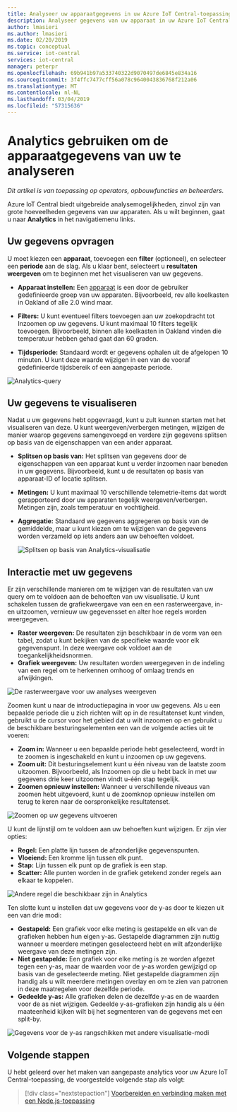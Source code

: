 ```yaml
---
title: Analyseer uw apparaatgegevens in uw Azure IoT Central-toepassing | Microsoft Docs
description: Analyseer gegevens van uw apparaat in uw Azure IoT Central-toepassing.
author: lmasieri
ms.author: lmasieri
ms.date: 02/20/2019
ms.topic: conceptual
ms.service: iot-central
services: iot-central
manager: peterpr
ms.openlocfilehash: 69b941b97a533740322d9070497de6845e834a16
ms.sourcegitcommit: 3f4ffc7477cff56a078c9640043836768f212a06
ms.translationtype: MT
ms.contentlocale: nl-NL
ms.lasthandoff: 03/04/2019
ms.locfileid: "57315636"
---
```

# <a name="how-to-use-analytics-to-analyze-your-device-data"></a>Analytics gebruiken om de apparaatgegevens van uw te analyseren

*Dit artikel is van toepassing op operators, opbouwfuncties en beheerders.*

Azure IoT Central biedt uitgebreide analysemogelijkheden, zinvol zijn van grote hoeveelheden gegevens van uw apparaten. Als u wilt beginnen, gaat u naar **Analytics** in het navigatiemenu links.

## <a name="querying-your-data"></a>Uw gegevens opvragen

U moet kiezen een **apparaat**, toevoegen een **filter** (optioneel), en selecteer een **periode** aan de slag. Als u klaar bent, selecteert u **resultaten weergeven** om te beginnen met het visualiseren van uw gegevens.

* **Apparaat instellen:** Een [apparaat](howto-use-device-sets-experimental.md?toc=/azure/iot-central-experimental/toc.json&bc=/azure/iot-central-experimental/breadcrumb/toc.json) is een door de gebruiker gedefinieerde groep van uw apparaten. Bijvoorbeeld, rev alle koelkasten in Oakland of alle 2.0 wind maar.

* **Filters:** U kunt eventueel filters toevoegen aan uw zoekopdracht tot Inzoomen op uw gegevens. U kunt maximaal 10 filters tegelijk toevoegen. Bijvoorbeeld, binnen alle koelkasten in Oakland vinden die temperatuur hebben gehad gaat dan 60 graden.
* **Tijdsperiode:** Standaard wordt er gegevens ophalen uit de afgelopen 10 minuten. U kunt deze waarde wijzigen in een van de vooraf gedefinieerde tijdsbereik of een aangepaste periode.

 ![Analytics-query](media/howto-create-analytics-experimental/analytics-query.png)

## <a name="visualizing-your-data"></a>Uw gegevens te visualiseren

Nadat u uw gegevens hebt opgevraagd, kunt u zult kunnen starten met het visualiseren van deze. U kunt weergeven/verbergen metingen, wijzigen de manier waarop gegevens samengevoegd en verdere zijn gegevens splitsen op basis van de eigenschappen van een ander apparaat.  

* **Splitsen op basis van:** Het splitsen van gegevens door de eigenschappen van een apparaat kunt u verder inzoomen naar beneden in uw gegevens. Bijvoorbeeld, kunt u de resultaten op basis van apparaat-ID of locatie splitsen.

* **Metingen:** U kunt maximaal 10 verschillende telemetrie-items dat wordt gerapporteerd door uw apparaten tegelijk weergeven/verbergen. Metingen zijn, zoals temperatuur en vochtigheid.

* **Aggregatie:** Standaard we gegevens aggregeren op basis van de gemiddelde, maar u kunt kiezen om te wijzigen van de gegevens worden verzameld op iets anders aan uw behoeften voldoet.

   ![Splitsen op basis van Analytics-visualisatie](media/howto-create-analytics-experimental/analytics-splitby.png)

## <a name="interacting-with-your-data"></a>Interactie met uw gegevens

Er zijn verschillende manieren om te wijzigen van de resultaten van uw query om te voldoen aan de behoeften van uw visualisatie. U kunt schakelen tussen de grafiekweergave van een en een rasterweergave, in-en uitzoomen, vernieuw uw gegevensset en alter hoe regels worden weergegeven.

* **Raster weergeven:** De resultaten zijn beschikbaar in de vorm van een tabel, zodat u kunt bekijken van de specifieke waarde voor elk gegevenspunt. In deze weergave ook voldoet aan de toegankelijkheidsnormen.
* **Grafiek weergeven:** Uw resultaten worden weergegeven in de indeling van een regel om te herkennen omhoog of omlaag trends en afwijkingen.

 ![De rasterweergave voor uw analyses weergeven](media/howto-create-analytics-experimental/analytics-showgrid.png)

Zoomen kunt u naar de introductiepagina in voor uw gegevens. Als u een bepaalde periode die u zich richten wilt op in de resultatenset kunt vinden, gebruikt u de cursor voor het gebied dat u wilt inzoomen op en gebruikt u de beschikbare besturingselementen een van de volgende acties uit te voeren:

* **Zoom in:** Wanneer u een bepaalde periode hebt geselecteerd, wordt in te zoomen is ingeschakeld en kunt u inzoomen op uw gegevens.
* **Zoom uit:** Dit besturingselement kunt u één niveau van de laatste zoom uitzoomen. Bijvoorbeeld, als Inzoomen op die u hebt back in met uw gegevens drie keer uitzoomen vindt u-één stap tegelijk.
* **Zoomen opnieuw instellen:** Wanneer u verschillende niveaus van zoomen hebt uitgevoerd, kunt u de zoomknop opnieuw instellen om terug te keren naar de oorspronkelijke resultatenset.

 ![Zoomen op uw gegevens uitvoeren](media/howto-create-analytics-experimental/analytics-zoom.png)

U kunt de lijnstijl om te voldoen aan uw behoeften kunt wijzigen. Er zijn vier opties:

* **Regel:** Een platte lijn tussen de afzonderlijke gegevenspunten.
* **Vloeiend:** Een kromme lijn tussen elk punt.
* **Stap:** Lijn tussen elk punt op de grafiek is een stap.
* **Scatter:** Alle punten worden in de grafiek getekend zonder regels aan elkaar te koppelen.

 ![Andere regel die beschikbaar zijn in Analytics](media/howto-create-analytics-experimental/analytics-linetypes.png)

Ten slotte kunt u instellen dat uw gegevens voor de y-as door te kiezen uit een van drie modi:

* **Gestapeld:** Een grafiek voor elke meting is gestapelde en elk van de grafieken hebben hun eigen y-as. Gestapelde diagrammen zijn nuttig wanneer u meerdere metingen geselecteerd hebt en wilt afzonderlijke weergave van deze metingen zijn.
* **Niet gestapelde:** Een grafiek voor elke meting is ze worden afgezet tegen een y-as, maar de waarden voor de y-as worden gewijzigd op basis van de geselecteerde meting. Niet gestapelde diagrammen zijn handig als u wilt meerdere metingen overlay en om te zien van patronen in deze maatregelen voor dezelfde periode.
* **Gedeelde y-as:** Alle grafieken delen de dezelfde y-as en de waarden voor de as niet wijzigen. Gedeelde y-as-grafieken zijn handig als u één maateenheid kijken wilt bij het segmenteren van de gegevens met een split-by.

 ![Gegevens voor de y-as rangschikken met andere visualisatie-modi](media/howto-create-analytics-experimental/analytics-yaxis.png)

## <a name="next-steps"></a>Volgende stappen

U hebt geleerd over het maken van aangepaste analytics voor uw Azure IoT Central-toepassing, de voorgestelde volgende stap als volgt:

> [!div class="nextstepaction"]
> [Voorbereiden en verbinding maken met een Node.js-toepassing](howto-connect-nodejs-experimental.md?toc=/azure/iot-central-experimental/toc.json&bc=/azure/iot-central-experimental/breadcrumb/toc.json)